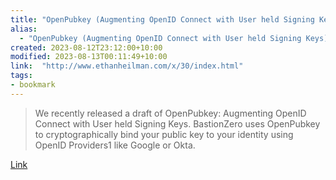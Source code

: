 ```yaml
---
title: "OpenPubkey (Augmenting OpenID Connect with User held Signing Keys): Why I think it is the most important security research I’ve done"
alias:
  - "OpenPubkey (Augmenting OpenID Connect with User held Signing Keys): Why I think it is the most important security research I’ve done"
created: 2023-08-12T23:12:00+10:00
modified: 2023-08-13T00:11:49+10:00
link:  "http://www.ethanheilman.com/x/30/index.html"
tags:
- bookmark
---
```


> We recently released a draft of OpenPubkey: Augmenting OpenID Connect with User held Signing Keys. BastionZero uses OpenPubkey to cryptographically bind your public key to your identity using OpenID Providers1 like Google or Okta.

[Link](http://www.ethanheilman.com/x/30/index.html)

